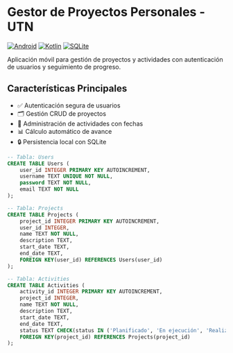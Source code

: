 # Gestor de Proyectos Personales - UTN

[![Android](https://img.shields.io/badge/Android-3DDC84?style=for-the-badge&logo=android&logoColor=white)](https://developer.android.com)
[![Kotlin](https://img.shields.io/badge/Kotlin-0095D5?&style=for-the-badge&logo=kotlin&logoColor=white)](https://kotlinlang.org)
[![SQLite](https://img.shields.io/badge/SQLite-07405E?style=for-the-badge&logo=sqlite&logoColor=white)](https://www.sqlite.org)

Aplicación móvil para gestión de proyectos y actividades con autenticación de usuarios y seguimiento de progreso.

## Características Principales

- ✅ Autenticación segura de usuarios
- 🗂️ Gestión CRUD de proyectos
- 📅 Administración de actividades con fechas
- 📊 Cálculo automático de avance
- 🔒 Persistencia local con SQLite


```sql
-- Tabla: Users
CREATE TABLE Users (
    user_id INTEGER PRIMARY KEY AUTOINCREMENT,
    username TEXT UNIQUE NOT NULL,
    password TEXT NOT NULL,
    email TEXT NOT NULL
);

-- Tabla: Projects
CREATE TABLE Projects (
    project_id INTEGER PRIMARY KEY AUTOINCREMENT,
    user_id INTEGER,
    name TEXT NOT NULL,
    description TEXT,
    start_date TEXT,
    end_date TEXT,
    FOREIGN KEY(user_id) REFERENCES Users(user_id)
);

-- Tabla: Activities
CREATE TABLE Activities (
    activity_id INTEGER PRIMARY KEY AUTOINCREMENT,
    project_id INTEGER,
    name TEXT NOT NULL,
    description TEXT,
    start_date TEXT,
    end_date TEXT,
    status TEXT CHECK(status IN ('Planificado', 'En ejecución', 'Realizado')),
    FOREIGN KEY(project_id) REFERENCES Projects(project_id)
);

